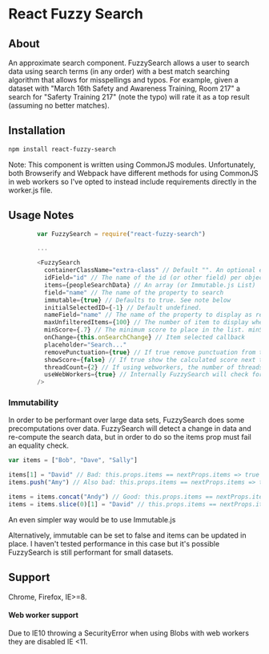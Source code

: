 React Fuzzy Search
==================

About
-----

An approximate search component. FuzzySearch allows a user to search data using search terms (in any order) with a best match searching algorithm that allows for misspellings and typos. For example, given a dataset with "March 16th Safety and Awareness Training, Room 217" a search for "Saferty Training 217" (note the typo) will rate it as a top result (assuming no better matches).

## Installation

```sh
npm install react-fuzzy-search
```

Note: This component is written using CommonJS modules. Unfortunately, both Browserify and Webpack have different methods for using CommonJS in web workers so I've opted to instead include requirements directly in the worker.js file.

## Usage Notes

```javascript
        var FuzzySearch = require("react-fuzzy-search")

        ...

        <FuzzySearch
          containerClassName="extra-class" // Default "". An optional extra class for the wrapper component
          idField="id" // The name of the id (or other field) per object in the items array to use as a key property for results)
          items={peopleSearchData} // An array (or Immutable.js List)
          field="name" // The name of the property to search
          immutable={true} // Defaults to true. See note below
          initialSelectedID={-1} // Default undefined. 
          nameField="name" // The name of the property to display as results
          maxUnfilteredItems={100} // The number of item to display when not searching
          minScore={.7} // The minimum score to place in the list. minScore is multiplied by the number of search terms.
          onChange={this.onSearchChange} // Item selected callback
          placeholder="Search..." 
          removePunctuation={true} // If true remove punctuation from the search field
          showScore={false} // If true show the calculated score next to each result. For debugging
          threadCount={2} // If using webworkers, the number of threads
          useWebWorkers={true} // Internally FuzzySearch will check for web worker support so this can be set for all browsers.
        />

```

### Immutability
In order to be performant over large data sets, FuzzySearch does some precomputations over data. FuzzySearch will detect a change in data and re-compute the search data, but in order to do so the items prop must fail an equality check.

```javascript
var items = ["Bob", "Dave", "Sally"]

items[1] = "David" // Bad: this.props.items == nextProps.items => true
items.push("Amy") // Also bad: this.props.items == nextProps.items => true

items = items.concat("Andy") // Good: this.props.items == nextProps.items => false
items = items.slice(0)[1] = "David" // this.props.items == nextProps.items => false
```

An even simpler way would be to use Immutable.js

Alternatively, immutable can be set to false and items can be updated in place. I haven't tested performance in this case but it's possible FuzzySearch is still performant for small datasets.

## Support
Chrome, Firefox, IE>=8.

#### Web worker support
Due to IE10 throwing a SecurityError when using Blobs with web workers they are disabled IE <11. 